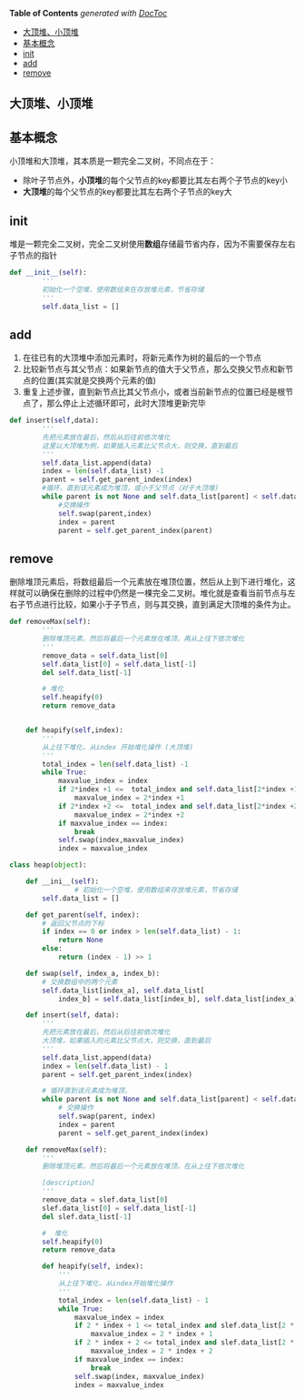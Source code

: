 <!-- START doctoc generated TOC please keep comment here to allow auto update -->
<!-- DON'T EDIT THIS SECTION, INSTEAD RE-RUN doctoc TO UPDATE -->
**Table of Contents**  *generated with [DocToc](https://github.com/thlorenz/doctoc)*

- [大顶堆、小顶堆](#%E5%A4%A7%E9%A1%B6%E5%A0%86%E5%B0%8F%E9%A1%B6%E5%A0%86)
- [基本概念](#%E5%9F%BA%E6%9C%AC%E6%A6%82%E5%BF%B5)
- [init](#init)
- [add](#add)
- [remove](#remove)

<!-- END doctoc generated TOC please keep comment here to allow auto update -->

## 大顶堆、小顶堆

## 基本概念

小顶堆和大顶堆，其本质是一颗完全二叉树，不同点在于：

- 除叶子节点外，**小顶堆**的每个父节点的key都要比其左右两个子节点的key小
- **大顶堆**的每个父节点的key都要比其左右两个子节点的key大

## init

堆是一颗完全二叉树，完全二叉树使用**数组**存储最节省内存，因为不需要保存左右子节点的指针

```python
def __init__(self):
        '''
        初始化一个空堆，使用数组来在存放堆元素，节省存储
        '''
        self.data_list = []
```



## add

1. 在往已有的大顶堆中添加元素时，将新元素作为树的最后的一个节点
2. 比较新节点与其父节点：如果新节点的值大于父节点，那么交换父节点和新节点的位置(其实就是交换两个元素的值)
3. 重复上述步骤，直到新节点比其父节点小，或者当前新节点的位置已经是根节点了，那么停止上述循环即可，此时大顶堆更新完毕

```python
def insert(self,data):
        '''
        先把元素放在最后，然后从后往前依次堆化
        这里以大顶堆为例，如果插入元素比父节点大，则交换，直到最后
        '''
        self.data_list.append(data)
        index = len(self.data_list) -1 
        parent = self.get_parent_index(index)
        #循环，直到该元素成为堆顶，或小于父节点（对于大顶堆) 
        while parent is not None and self.data_list[parent] < self.data_list[index]:
            #交换操作
            self.swap(parent,index)
            index = parent
            parent = self.get_parent_index(parent)

```

## remove

删除堆顶元素后，将数组最后一个元素放在堆顶位置，然后从上到下进行堆化，这样就可以确保在删除的过程中仍然是一棵完全二叉树。堆化就是查看当前节点与左右子节点进行比较，如果小于子节点，则与其交换，直到满足大顶堆的条件为止。

```python
def removeMax(self):
        '''
        删除堆顶元素，然后将最后一个元素放在堆顶，再从上往下依次堆化
        '''
        remove_data = self.data_list[0]
        self.data_list[0] = self.data_list[-1]
        del self.data_list[-1]

        # 堆化
        self.heapify(0)
        return remove_data


    def heapify(self,index):
        '''
        从上往下堆化，从index 开始堆化操作 (大顶堆)
        '''
        total_index = len(self.data_list) -1
        while True:
            maxvalue_index = index
            if 2*index +1 <=  total_index and self.data_list[2*index +1] > self.data_list[maxvalue_index]:
                maxvalue_index = 2*index +1
            if 2*index +2 <=  total_index and self.data_list[2*index +2] > self.data_list[maxvalue_index]:
                maxvalue_index = 2*index +2
            if maxvalue_index == index:
                break
            self.swap(index,maxvalue_index)
            index = maxvalue_index
```

```python
class heap(object):

    def __ini__(self):
				# 初始化一个空堆，使用数组来存放堆元素，节省存储
        self.data_list = []

    def get_parent(self, index):
        # 返回父节点的下标
        if index == 0 or index > len(self.data_list) - 1:
            return None
        else:
            return (index - 1) >> 1

    def swap(self, index_a, index_b):
        # 交换数组中的两个元素
        self.data_list[index_a], self.data_list[
            index_b] = self.data_list[index_b], self.data_list[index_a]

    def insert(self, data):
        '''
        先把元素放在最后，然后从后往前依次堆化
        大顶堆，如果插入的元素比父节点大，则交换，直到最后
        '''
        self.data_list.append(data)
        index = len(self.data_list) - 1
        parent = self.get_parent_index(index)

        # 循环直到该元素成为堆顶，
        while parent is not None and self.data_list[parent] < self.data_list[index]:
            # 交换操作
            self.swap(parent, index)
            index = parent
            parent = self.get_parent_index(index)

    def removeMax(self):
        '''
        删除堆顶元素，然后将最后一个元素放在堆顶，在从上往下依次堆化

        [description]
        '''
        remove_data = slef.data_list[0]
        slef.data_list[0] = self.data_list[-1]
        del slef.data_list[-1]

        #  堆化
        self.heapify(0)
        return remove_data

        def heapify(self, index):
            '''
            从上往下堆化，从index开始堆化操作
            '''
            total_index = len(self.data_list) - 1
            while True:
                maxvalue_index = index
                if 2 * index + 1 <= total_index and slef.data_list[2 * index + 1] > self.data_list[maxvalue_index]:
                    maxvalue_index = 2 * index + 1
                if 2 * index + 2 <= total_index and slef.data_list[2 * index + 2] > self.data_list[maxvalue_index]:
                    maxvalue_index = 2 * index + 2
                if maxvalue_index == index:
                    break
                self.swap(index, maxvalue_index)
                index = maxvalue_index

```





